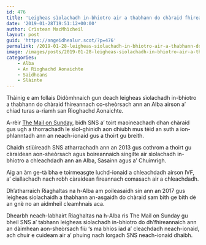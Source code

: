 ```yaml
---
id: 476
title: 'Leigheas sìolachadh in-bhiotro air a thabhann do chàraid fhireannach ann an Alba'
date: '2019-01-28T19:51:12+00:00'
author: Crìstean MacMhìcheil
layout: post
guid: 'https://angeidhealur.scot/?p=476'
permalink: /2019-01-28-leigheas-siolachadh-in-bhiotro-air-a-thabhann-do-charaid-fhireannach-ann-an-alba/
image: /images/posts/2019-01-28-leigheas-siolachadh-in-bhiotro-air-a-thabhann-do-charaid-fhireannach-ann-an-alba.webp
categories:
    - Alba
    - An Rìoghachd Aonaichte
    - Saidheans
    - Slàinte
---
```


Thàinig e am follais Didòmhnaich gun deach leigheas sìolachadh in-bhiotro a thabhann do chàraid fhireannach co-sheòrsach ann an Alba airson a’ chiad turas a-riamh san Rìoghachd Aonaichte.

A-rèir [The Mail on Sunday](https://www.dailymail.co.uk/health/article-6636419/Gay-male-couple-offered-IVF-treatment-NHS-time-Britain.html), bidh SNS a’ toirt maoineachadh dhan chàraid gus ugh a thorrachadh le sìol-ghinidh aon dhiubh mus tèid an suth a ion-phlanntadh ann an neach-ionaid gus a thoirt gu breith.

Chaidh stiùireadh SNS atharrachadh ann an 2013 gus cothrom a thoirt gu càraidean aon-sheòrsach agus boireannaich singilte air sìolachadh in-bhiotro a chleachdadh ann an Alba, Sasainn agus a’ Chuimrigh.

Aig an àm ge-tà bha e toirmeasgte luchd-ionaid a chleachdadh airson IVF, a’ ciallachadh nach robh càraidean fireannach comasach air a chleachdadh.

Dh’atharraich Riaghaltas na h-Alba am poileasaidh sin ann an 2017 gus leigheas sìolachaidh a thabhann an-asgaidh do chàraid sam bith ge bith dè an gnè no an aidmheil cleamhnais aca.

Dhearbh neach-labhairt Riaghaltas na h-Alba ris The Mail on Sunday gu bheil SNS a’ tabhann leigheas sìolachadh in-bhiotro do dh’fhireannaich ann an dàimhean aon-sheòrsach fiù ‘s ma bhios iad a’ cleachdadh neach-ionaid, ach chuir e cuideam air a’ phuing nach lorgadh SNS neach-ionaid dhaibh.
